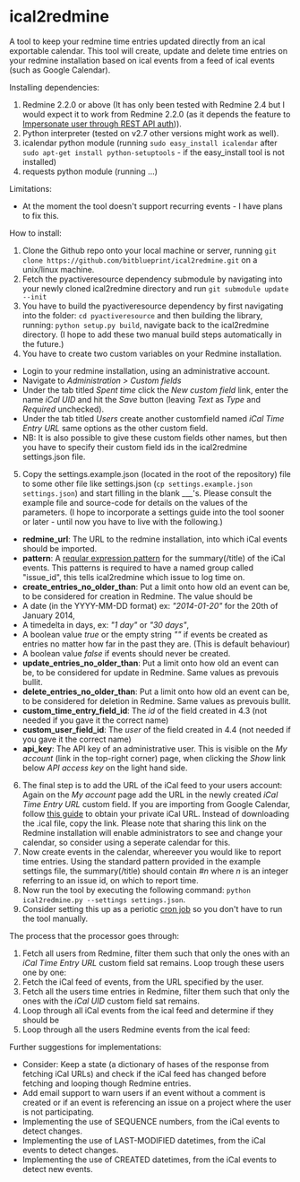 ical2redmine
============

A tool to keep your redmine time entries updated directly from an ical exportable calendar.
This tool will create, update and delete time entries on your redmine installation based on ical events from a feed of ical events (such as Google Calendar).

Installing dependencies:
 1. Redmine 2.2.0 or above (It has only been tested with Redmine 2.4 but I would expect it to work from Redmine 2.2.0 (as it depends the feature to [Impersonate user through REST API auth](http://www.redmine.org/issues/11755))).
 2. Python interpreter (tested on v2.7 other versions might work as well).
 3. icalendar python module (running ```sudo easy_install icalendar``` after ```sudo apt-get install python-setuptools``` - if the easy_install tool is not installed)
 4. requests python module (running ...)

Limitations:
 * At the moment the tool doesn't support recurring events - I have plans to fix this.

How to install:
 1. Clone the Github repo onto your local machine or server, running ```git clone https://github.com/bitblueprint/ical2redmine.git``` on a unix/linux machine.
 2. Fetch the pyactiveresource dependency submodule by navigating into your newly cloned ical2redmine directory and run ```git submodule update --init```
 3. You have to build the pyactiveresource dependency by first navigating into the folder: ```cd pyactiveresource``` and then building the library, running: ```python setup.py build```, navigate back to the ical2redmine directory. (I hope to add these two manual build steps automatically in the future.)
 4. You have to create two custom variables on your Redmine installation.
  * Login to your redmine installation, using an administrative account.
  * Navigate to _Administration > Custom fields_
  * Under the tab titled _Spent time_ click the _New custom field_ link, enter the name _iCal UID_ and hit the _Save_ button (leaving _Text_ as _Type_ and _Required_ unchecked).
  * Under the tab titled _Users_ create another customfield named _iCal Time Entry URL_ same options as the other custom field.
  * NB: It is also possible to give these custom fields other names, but then you have to specify their custom field ids in the ical2redmine settings.json file.
 5. Copy the settings.example.json (located in the root of the repository) file to some other file like settings.json (```cp settings.example.json settings.json```) and start filling in the blank ___'s. Please consult the example file and source-code for details on the values of the parameters. (I hope to incorporate a settings guide into the tool sooner or later - until now you have to live with the following.)
  * __redmine_url__: The URL to the redmine installation, into which iCal events should be imported.
  * __pattern__: A [reqular expression pattern](http://docs.python.org/2/howto/regex.html) for the summary(/title) of the iCal events. This patterns is required to have a named group called "issue_id", this tells ical2redmine which issue to log time on.
  * __create_entries_no_older_than__: Put a limit onto how old an event can be, to be considered for creation in Redmine. The value should be
   * A date (in the YYYY-MM-DD format) ex: _"2014-01-20"_ for the 20th of January 2014,
   * A timedelta in days, ex: _"1 day"_ or _"30 days"_,
   * A boolean value _true_ or the empty string _""_ if events be created as entries no matter how far in the past they are. (This is default behaviour)
   * A boolean value _false_ if events should never be created.
  * __update_entries_no_older_than__: Put a limit onto how old an event can be, to be considered for update in Redmine. Same values as prevouis bullit.
  * __delete_entries_no_older_than__: Put a limit onto how old an event can be, to be considered for deletion in Redmine. Same values as prevouis bullit.
  * __custom_time_entry_field_id__: The _id_ of the field created in 4.3 (not needed if you gave it the correct name)
  * __custom_user_field_id__: The _user_ of the field created in 4.4 (not needed if you gave it the correct name)
  * __api_key__: The API key of an administrative user. This is visible on the _My account_ (link in the top-right corner) page, when clicking the _Show_ link below _API access key_ on the light hand side.
 6. The final step is to add the URL of the iCal feed to your users account: Again on the _My account_ page add the URL in the newly created _iCal Time Entry URL_ custom field. If you are importing from Google Calendar, follow [this guide](https://support.google.com/calendar/answer/37111?hl=en&ref_topic=1672003) to obtain your private iCal URL. Instead of downloading the .ical file, copy the link. Please note that sharing this link on the Redmine installation will enable administrators to see and change your calendar, so consider using a seperate calendar for this.
 7. Now create events in the calendar, whereever you would like to report time entries. Using the standard pattern provided in the example settings file, the summary(/title) should contain _#n_ where _n_ is an integer referring to an issue id, on which to report time.
 8. Now run the tool by executing the following command: ```python ical2redmine.py --settings settings.json```.
 9. Consider setting this up as a periotic [cron job](http://www.adminschoice.com/crontab-quick-reference/) so you don't have to run the tool manually.

The process that the processor goes through:
 1. Fetch all users from Redmine, filter them such that only the ones with an _iCal Time Entry URL_ custom field sat remains. Loop trough these users one by one:
   1. Fetch the iCal feed of events, from the URL specified by the user.
   2. Fetch all the users time entries in Redmine, filter them such that only the ones with the _iCal UID_ custom field sat remains.
   3. Loop through all iCal events from the ical feed and determine if they should be
   4. Loop through all the users Redmine events from the ical feed:

Further suggestions for implementations:
 * Consider: Keep a state (a dictionary of hases of the response from fetching iCal URLs) and check if the iCal feed has changed before fetching and looping though Redmine entries.
 * Add email support to warn users if an event without a comment is created or if an event is referencing an issue on a project where the user is not participating.
 * Implementing the use of SEQUENCE numbers, from the iCal events to detect changes.
 * Implementing the use of LAST-MODIFIED datetimes, from the iCal events to detect changes.
 * Implementing the use of CREATED datetimes, from the iCal events to detect new events.